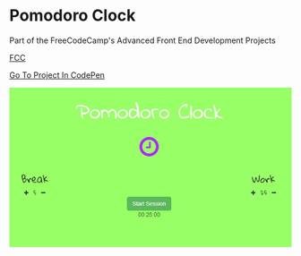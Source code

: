 # Pomodoro Clock

Part of the FreeCodeCamp's Advanced Front End Development Projects

[FCC](https://www.freecodecamp.org/challenges/build-a-pomodoro-clock)

[Go To Project In CodePen](https://codepen.io/TomerBenRachel/pen/vJOywj)

![PomodoroClock](https://github.com/TomerPacific/CodePenProjects/blob/master/PomodoroClock/PomodoroClock.jpg?raw=true)
